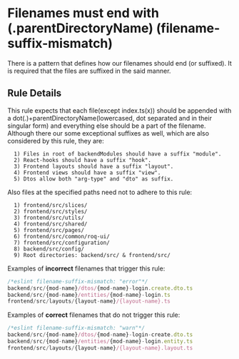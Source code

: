 # Filenames must end with (.parentDirectoryName)  (filename-suffix-mismatch)

There is a pattern that defines how our filenames should end (or suffixed). It is required that the files are suffixed in the said manner. 

## Rule Details

This rule expects that each file(except index.ts(x)) should be appended with a dot(.)+parentDirectoryName(lowercased, dot separated and in their singular form) and everything else should be a part of the filename. Although there our some exceptional suffixes as well, which are also considered by this rule, they are:

      1) Files in root of backendModules should have a suffix "module".
      2) React-hooks should have a suffix "hook".
      3) Frontend layouts should have a suffix "layout".
      4) Frontend views should have a suffix "view".
      5) Dtos allow both "arg-type" and "dto" as suffix.

Also files at the specified paths need not to adhere to this rule:
 
      1) frontend/src/slices/
      2) frontend/src/styles/
      3) frontend/src/utils/
      4) frontend/src/shared/
      5) frontend/src/pages/
      6) frontend/src/common/roq-ui/
      7) frontend/src/configuration/
      8) backend/src/config/
      9) Root directories: backend/src/ & frontend/src/

Examples of **incorrect** filenames that trigger this rule:

```js
/*eslint filename-suffix-mismatch: "error"*/
backend/src/{mod-name}/dtos/{mod-name}-login.create.dto.ts
backend/src/{mod-name}/entities/{mod-name}-login.ts
frontend/src/layouts/{layout-name}/{layout-name}.ts

```

Examples of **correct** filenames that do not trigger this rule:

```js
/*eslint filename-suffix-mismatch: "warn"*/
backend/src/{mod-name}/dtos/{mod-name}-login-create.dto.ts
backend/src/{mod-name}/entities/{mod-name}-login.entity.ts
frontend/src/layouts/{layout-name}/{layout-name}.layout.ts
```

